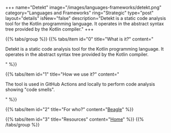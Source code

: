 +++
name="Detekt"
image="/images/languages-frameworks/detekt.png"
category="Languages and Frameworks"
ring="Strategic"
type="post"
layout="details"
isNew="false"
description="Detekt is a static code analysis tool for the Kotlin programming language. It operates in the abstract syntax tree provided by the Kotlin compiler."
+++

{{% tabs/group %}}
  {{% tabs/item id="0" title="What is it?" content="<p>Detekt is a static code analysis tool for the Kotlin programming language. It operates in the abstract syntax tree provided by the Kotlin compiler.</p>" %}}

  {{% tabs/item id="1" title="How we use it?" content="<p>The tool is used in GitHub Actions and locally to perform code analysis showing "code smells".</p>" %}}

  {{% tabs/item id="2" title="For who?" content="<a href='https://usebeagle.io/' target='_blank'>Beagle</a>" %}}

  {{% tabs/item id="3" title="Resources" content="<a href='https://github.com/detekt/detekt' target='_blank'>Home</a>" %}}
{{% /tabs/group %}}
